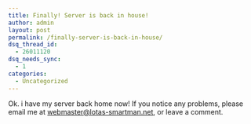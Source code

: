 ```yaml
---
title: Finally! Server is back in house!
author: admin
layout: post
permalink: /finally-server-is-back-in-house/
dsq_thread_id:
  - 26011120
dsq_needs_sync:
  - 1
categories:
  - Uncategorized
---
```

Ok. i have my server back home now! If you notice any problems, please email me at <webmaster@lotas-smartman.net>, or leave a comment.